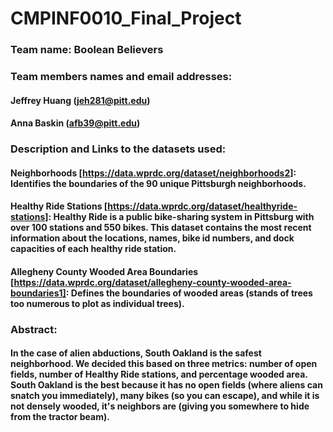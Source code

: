 # CMPINF0010_Final_Project

### Team name: Boolean Believers 

### Team members names and email addresses:
#### Jeffrey Huang (jeh281@pitt.edu) 
#### Anna Baskin (afb39@pitt.edu)
####

### Description and Links to the datasets used:
#### Neighborhoods [https://data.wprdc.org/dataset/neighborhoods2]: Identifies the boundaries of the 90 unique Pittsburgh neighborhoods.
#### Healthy Ride Stations [https://data.wprdc.org/dataset/healthyride-stations]: Healthy Ride is a public bike-sharing system in Pittsburg with over 100 stations and 550 bikes. This dataset contains the most recent information about the locations, names, bike id numbers, and dock capacities of each healthy ride station. 
#### Allegheny County Wooded Area Boundaries [https://data.wprdc.org/dataset/allegheny-county-wooded-area-boundaries1]: Defines the boundaries of wooded areas (stands of trees too numerous to plot as individual trees).
#### 

### Abstract: 
#### In the case of alien abductions, South Oakland is the safest neighborhood. We decided this based on three metrics: number of open fields, number of Healthy Ride stations, and percentage wooded area. South Oakland is the best because it has no open fields (where aliens can snatch you immediately), many bikes (so you can escape), and while it is not densely wooded, it's neighbors are (giving you somewhere to hide from the tractor beam).
